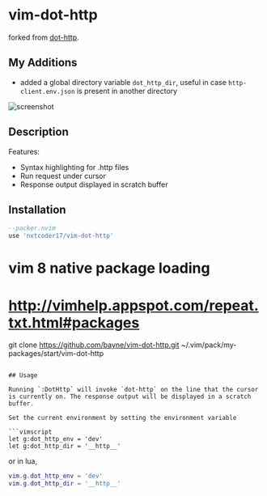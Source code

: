 # vim-dot-http

forked from [dot-http](https://github.com/bayne/dot-http).

## My Additions
- added a global directory variable `dot_http_dir`, useful in case `http-client.env.json` is present in another directory

![screenshot](https://user-images.githubusercontent.com/712014/72755392-39831a00-3b7f-11ea-8407-82d666b029e3.png)

## Description

Features:
- Syntax highlighting for .http files
- Run request under cursor
- Response output displayed in scratch buffer

## Installation

```lua
--packer.nvim
use 'nxtcoder17/vim-dot-http'

```
# vim 8 native package loading
# http://vimhelp.appspot.com/repeat.txt.html#packages
git clone https://github.com/bayne/vim-dot-http.git ~/.vim/pack/my-packages/start/vim-dot-http
```

## Usage

Running `:DotHttp` will invoke `dot-http` on the line that the cursor is currently on. The response output will be displayed in a scratch buffer.

Set the current environment by setting the environment variable

```vimscript
let g:dot_http_env = 'dev'
let g:dot_http_dir = '__http__'
```
or in lua,
```lua
vim.g.dot_http_env = 'dev'
vim.g.dot_http_dir = '__http__'
```

